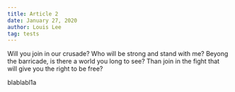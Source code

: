 ```yaml
---
title: Article 2
date: January 27, 2020
author: Louis Lee
tag: tests
---
```



Will you join in our crusade? Who will be strong and stand with me? Beyong the barricade, is there a world you long to see? Than join in the fight that will give you the right to be free?

blablabl1a
